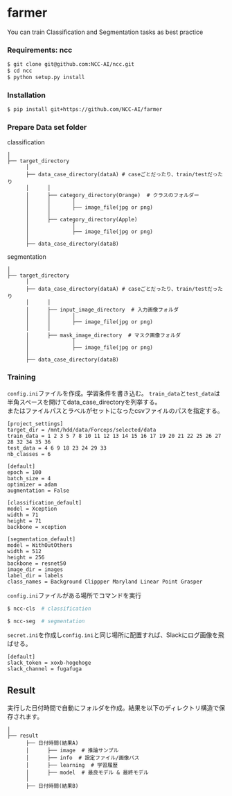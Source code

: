 # farmer
You can train Classification and Segmentation tasks as best practice




### Requirements: ncc
```bash
$ git clone git@github.com:NCC-AI/ncc.git
$ cd ncc
$ python setup.py install
```
### Installation
```bash
$ pip install git+https://github.com/NCC-AI/farmer
```

### Prepare Data set folder
classification


    │
    ├── target_directory
          │ 
          ├── data_case_directory(dataA) # caseごとだったり、train/testだったり
          │      │ 
          │      ├── category_directory(Orange)  # クラスのフォルダー
          │      │       │      
          │      │       ├── image_file(jpg or png)
          │      │
          │      ├── category_directory(Apple)
          │              │      
          │              ├── image_file(jpg or png)
          │     
          ├── data_case_directory(dataB)

segmentation


    │
    ├── target_directory
          │ 
          ├── data_case_directory(dataA) # caseごとだったり、train/testだったり
          │      │ 
          │      ├── input_image_directory  # 入力画像フォルダ
          │      │       │      
          │      │       ├── image_file(jpg or png)
          │      │
          │      ├── mask_image_directory  # マスク画像フォルダ
          │              │      
          │              ├── image_file(jpg or png)
          │     
          ├── data_case_directory(dataB)

### Training
`config.ini`ファイルを作成。学習条件を書き込む。 
`train_data`と`test_data`は半角スペースを開けてdata_case_directoryを列挙する。  
またはファイルパスとラベルがセットになったcsvファイルのパスを指定する。
```buildoutcfg
[project_settings]
target_dir = /mnt/hdd/data/Forceps/selected/data
train_data = 1 2 3 5 7 8 10 11 12 13 14 15 16 17 19 20 21 22 25 26 27 28 32 34 35 36
test_data = 4 6 9 18 23 24 29 33
nb_classes = 6

[default]
epoch = 100
batch_size = 4
optimizer = adam
augmentation = False

[classification_default]
model = Xception
width = 71
height = 71
backbone = xception

[segmentation_default]
model = WithOutOthers
width = 512
height = 256
backbone = resnet50
image_dir = images
label_dir = labels
class_names = Background Clippper Maryland Linear Point Grasper
```

`config.ini`ファイルがある場所でコマンドを実行 

```bash
$ ncc-cls  # classification
```

```bash
$ ncc-seg  # segmentation
```

`secret.ini`を作成し`config.ini`と同じ場所に配置すれば、Slackにログ画像を飛ばせる。
```buildoutcfg
[default]
slack_token = xoxb-hogehoge
slack_channel = fugafuga
```

Result
------------
実行した日付時間で自動にフォルダを作成。結果を以下のディレクトリ構造で保存されます。


    │ 
    ├── result
          ├── 日付時間(結果A)
          │      ├── image  # 推論サンプル
          │      ├── info  # 設定ファイル/画像パス
          │      ├── learning  # 学習履歴 
          │      ├── model  # 最良モデル & 最終モデル
          │           
          ├── 日付時間(結果B)
